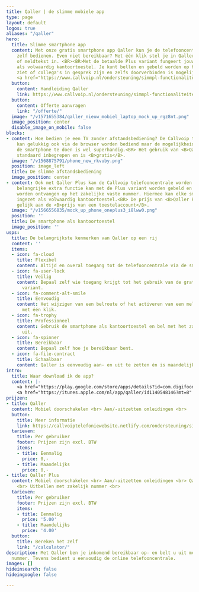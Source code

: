 ```yaml
---
title: Qaller | de slimme mobiele app
type: page
layout: default
logos: true
aliases: "/qaller"
hero:
  title: Slimme smartphone app
  content: Met onze gratis smartphone app Qaller kun je de telefooncentrale eenvoudig
    zelf bedienen. Even niet bereikbaar? Met één klik stel je in Qaller een doorschakeling
    of meldtekst in. <BR><BR>Met de betaalde Plus variant fungeert jouw smartphone
    als volwaardig kantoortoestel. Je kunt bellen en gebeld worden op het vaste telefoonnummer,
    ziet of collega's in gesprek zijn en zelfs doorverbinden is mogelijk.
    <a href="https://www.callvoip.nl/ondersteuning/simmpl-functionaliteiten/qaller-app/" class="button">Handleiding Qaller</a>
  button:
    content: Handleiding Qaller
    link: https://www.callvoip.nl/ondersteuning/simmpl-functionaliteiten/qaller-app/
  button:
    content: Offerte aanvragen
    link: "/offerte/"
  image: "/v1571655384/qaller_nieuw_mobiel_laptop_mock_up_rgz8nt.png"
  image_position: center
  disable_image_on_mobile: false
blocks:
- content: Hoe bedien je een TV zonder afstandsbediening? De Callvoip telefooncentrale
    kan gelukkig ook via de browser worden bediend maar de mogelijkheid om dit via
    de smartphone te doen is wel superhandig.<BR> Het gebruik van <B>Qaller</B> is
    standaard inbegrepen en is <B>gratis</B>.
  image: "/v1568875791/phone_new_rkvuby.png"
  position: image_left
  title: De slimme afstandsbediening
  image_position: center
- content: Ook met Qaller Plus kan de Callvoip telefooncentrale worden bediend. Als
    belangrijke extra functie kan met de Plus variant worden gebeld en kunnen gesprekken
    worden ontvangen op het zakelijke vaste nummer. Hiermee kan elke smartphone worden
    ingezet als volwaardig kantoortoestel.<BR> De prijs van <B>Qaller Plus</B> is
    gelijk aan de <B>prijs van een toestelaccount</B>.
  image: "/v1566556835/mock_up_phone_oneplus3_i8lww0.png"
  position: ''
  title: De smartphone als kantoortoestel
  image_position: ''
usps:
  title: De belangrijkste kenmerken van Qaller op een rij
  content: ''
  items:
  - icon: fa-cloud
    title: Flexibel
    content: Altijd en overal toegang tot de telefooncentrale via de smartphone.
  - icon: fa-user-lock
    title: Veilig
    content: Bepaal zelf wie toegang krijgt tot het gebruik van de gratis en de betaalde
      variant.
  - icon: fa-comment-alt-smile
    title: Eenvoudig
    content: Het wijzigen van een belroute of het activeren van een meldtekst kan
      met één klik.
  - icon: fa-trophy
    title: Professioneel
    content: Gebruik de smartphone als kantoortoestel en bel met het zakelijke nummer
      uit.
  - icon: fa-spinner
    title: Bereikbaar
    content: Bepaal zelf hoe je bereikbaar bent.
  - icon: fa-file-contract
    title: Schaalbaar
    content: Qaller is eenvoudig aan- en uit te zetten én is maandelijks opzegbaar.
intro:
  title: Waar download ik de app?
  content: |-
    <a href="https://play.google.com/store/apps/details?id=com.digifoon.qaller&amp;hl=nl" target="_blank" rel="noopener noreferrer">Qaller voor Android downloaden</a><br>
    <a href="https://itunes.apple.com/nl/app/qaller/id1140548146?mt=8" target="_blank" rel="noopener noreferrer">Qaller voor Apple downloaden</a>
prijzen:
- title: Qaller
  content: Mobiel doorschakelen <br> Aan/-uitzetten omleidingen <br>
  button:
    title: Meer informatie
    link: https://callvoiptelefoniewebsite.netlify.com/ondersteuning/simmpl-functionaliteiten/qaller-plus-app/
  tarieven:
    title: Per gebruiker
    footer: Prijzen zijn excl. BTW
    items:
    - title: Eenmalig
      price: 0,-
    - title: Maandelijks
      price: 0,-
- title: Qaller Plus
  content: Mobiel doorschakelen <br> Aan/-uitzetten omleidingen <br> Qaller als kantoortoestel
    <br> Uitbellen met zakelijk nummer <br>
  tarieven:
    title: Per gebruiker
    footer: Prijzen zijn excl. BTW
    items:
    - title: Eenmalig
      price: '5.00'
    - title: Maandelijks
      price: '4.00'
  button:
    title: Bereken het zelf
    link: "/calculator/"
description: Met Qaller ben je inkomend bereikbaar op- en belt u uit met het zakelijk
  nummer. Tevens bedient u eenvoudig de online telefooncentrale.
images: []
hideinsearch: false
hideingoogle: false

---
```

